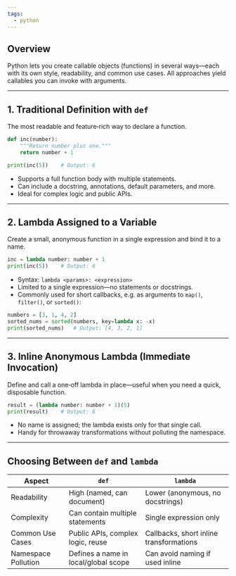 ```yaml
---
tags:
  - python
---
```

## Overview

Python lets you create callable objects (functions) in several ways—each with its own style, readability, and common use cases. All approaches yield callables you can invoke with arguments.

---
## 1. Traditional Definition with `def`
The most readable and feature‑rich way to declare a function.

```python
def inc(number):
    """Return number plus one."""
    return number + 1

print(inc(5))    # Output: 6
```

- Supports a full function body with multiple statements.
- Can include a docstring, annotations, default parameters, and more.
- Ideal for complex logic and public APIs.

---

## 2. Lambda Assigned to a Variable
Create a small, anonymous function in a single expression and bind it to a name.

```python
inc = lambda number: number + 1
print(inc(5))    # Output: 6
```

- Syntax: `lambda <params>: <expression>`
- Limited to a single expression—no statements or docstrings.
- Commonly used for short callbacks, e.g. as arguments to `map()`, `filter()`, or `sorted()`:

```python
numbers = [3, 1, 4, 2]
sorted_nums = sorted(numbers, key=lambda x: -x)
print(sorted_nums)   # Output: [4, 3, 2, 1]
```

---

## 3. Inline Anonymous Lambda (Immediate Invocation)

Define and call a one‑off lambda in place—useful when you need a quick, disposable function.

```python
result = (lambda number: number + 1)(5)
print(result)    # Output: 6
```

- No name is assigned; the lambda exists only for that single call.
- Handy for throwaway transformations without polluting the namespace.

---

## Choosing Between `def` and `lambda`

| Aspect              | `def`                                | `lambda`                                |
| ------------------- | ------------------------------------ | --------------------------------------- |
| Readability         | High (named, can document)           | Lower (anonymous, no docstrings)        |
| Complexity          | Can contain multiple statements      | Single expression only                  |
| Common Use Cases    | Public APIs, complex logic, reuse    | Callbacks, short inline transformations |
| Namespace Pollution | Defines a name in local/global scope | Can avoid naming if used inline         |
